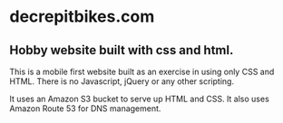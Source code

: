 # decrepitbikes.com

## Hobby website built with css and html.

This is a mobile first website built as an exercise in using only CSS and HTML. There is no Javascript, jQuery or any other scripting.

It uses an Amazon S3 bucket to serve up HTML and CSS. It also uses Amazon Route 53 for DNS management.
 